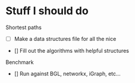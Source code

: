 # Stuff I should do

Shortest paths
- [ ] Make a data structures file for all the nice
- [] Fill out the algorithms with helpful structures



Benchmark
- [] Run against BGL, networkx, iGraph, etc...
